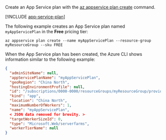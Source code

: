 Create an App Service plan with the [az appservice plan create](https://docs.azure.cn/zh-cn/cli/appservice/plan?view=azure-cli-latest#az_appservice_plan_create) command.

[!INCLUDE [app-service-plan](app-service-plan.md)]

The following example creates an App Service plan named `myAppServicePlan` in the **Free** pricing tier:

```azurecli
az appservice plan create --name myAppServicePlan --resource-group myResourceGroup --sku FREE
```

When the App Service plan has been created, the Azure CLI shows information similar to the following example:

```json
{ 
  "adminSiteName": null,
  "appServicePlanName": "myAppServicePlan",
  "geoRegion": "China North",
  "hostingEnvironmentProfile": null,
  "id": "/subscriptions/0000-0000/resourceGroups/myResourceGroup/providers/Microsoft.Web/serverfarms/myAppServicePlan",
  "kind": "app",
  "location": "China North",
  "maximumNumberOfWorkers": 1,
  "name": "myAppServicePlan",
  < JSON data removed for brevity. >
  "targetWorkerSizeId": 0,
  "type": "Microsoft.Web/serverfarms",
  "workerTierName": null
} 
```